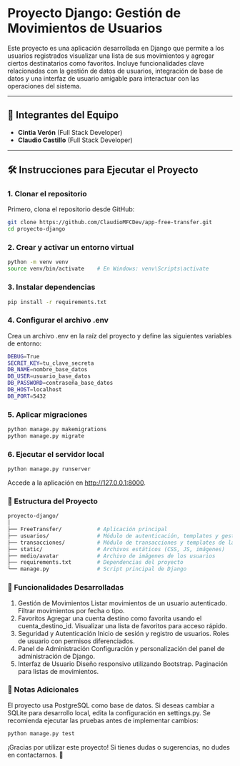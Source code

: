 # Proyecto Django: Gestión de Movimientos de Usuarios

Este proyecto es una aplicación desarrollada en Django que permite a los usuarios registrados visualizar una lista de sus movimientos y agregar ciertos destinatarios como favoritos. Incluye funcionalidades clave relacionadas con la gestión de datos de usuarios, integración de base de datos y una interfaz de usuario amigable para interactuar con las operaciones del sistema.

---

## 👥 Integrantes del Equipo

- **Cintia Verón** (Full Stack Developer)
- **Claudio Castillo** (Full Stack Developer)

---

## 🛠️ Instrucciones para Ejecutar el Proyecto

### 1. Clonar el repositorio
Primero, clona el repositorio desde GitHub:
```bash
git clone https://github.com/ClaudioMFCDev/app-free-transfer.git
cd proyecto-django
```

### 2. Crear y activar un entorno virtual

```bash
python -m venv venv
source venv/bin/activate    # En Windows: venv\Scripts\activate
```

### 3. Instalar dependencias
```bash
pip install -r requirements.txt
```

### 4. Configurar el archivo .env
Crea un archivo .env en la raíz del proyecto y define las siguientes variables de entorno:

```bash
DEBUG=True
SECRET_KEY=tu_clave_secreta
DB_NAME=nombre_base_datos
DB_USER=usuario_base_datos
DB_PASSWORD=contraseña_base_datos
DB_HOST=localhost
DB_PORT=5432

```

### 5. Aplicar migraciones
```bash
python manage.py makemigrations
python manage.py migrate

```

### 6. Ejecutar el servidor local
```bash
python manage.py runserver
```
Accede a la aplicación en http://127.0.0.1:8000.

### 📂 Estructura del Proyecto
```bash
proyecto-django/
│
├── FreeTransfer/           # Aplicación principal
├── usuarios/               # Módulo de autenticación, templates y gestión de usuarios
├── transacciones/          # Módulo de transacciones y templates de las cuentas de usuarios
├── static/                 # Archivos estáticos (CSS, JS, imágenes)
├── medio/avatar            # Archivo de imágenes de los usuarios
├── requirements.txt        # Dependencias del proyecto
└── manage.py               # Script principal de Django
```

### 🧩 Funcionalidades Desarrolladas
1. Gestión de Movimientos
Listar movimientos de un usuario autenticado.
Filtrar movimientos por fecha o tipo.
2. Favoritos
Agregar una cuenta destino como favorita usando el cuenta_destino_id.
Visualizar una lista de favoritos para acceso rápido.
3. Seguridad y Autenticación
Inicio de sesión y registro de usuarios.
Roles de usuario con permisos diferenciados.
4. Panel de Administración
Configuración y personalización del panel de administración de Django.
5. Interfaz de Usuario
Diseño responsivo utilizando Bootstrap.
Paginación para listas de movimientos.

### 📝 Notas Adicionales
El proyecto usa PostgreSQL como base de datos. Si deseas cambiar a SQLite para desarrollo local, edita la configuración en settings.py.
Se recomienda ejecutar las pruebas antes de implementar cambios:
```bash
python manage.py test
```

¡Gracias por utilizar este proyecto! Si tienes dudas o sugerencias, no dudes en contactarnos. 🚀


